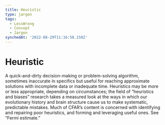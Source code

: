 ```yaml
---
title: Heuristic
type: jargon
tags:
  - LessWrong
  - Concept
  - Jargon
synchedAt: '2022-08-29T11:16:58.158Z'
---
```

# Heuristic



A quick-and-dirty decision-making or problem-solving algorithm, sometimes inaccurate in specifics but useful for reaching approximate solutions with incomplete data or inadequate time. Heuristics may be more or less appropriate, depending on circumstances; the field of “heuristics and biases” research takes a measured look at the ways in which our evolutionary history and brain structure cause us to make systematic, predictable mistakes. Much of CFAR’s content is concerned with identifying and repairing poor heuristics, and forming and leveraging useful ones. See “Fermi estimate.”  
 